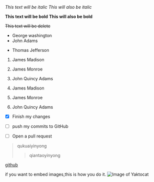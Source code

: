 *This text will be italic*
_This will also be italic_

**This text will be bold**
__This will also be bold__

~~This text will be delete~~

- George washington
- John Adams
* Thomas Jefferson

1. James Madison
2. James Monroe
3. John Quincy Adams
 

1. James Madison
1. James Monroe
1. John Quincy Adams

- [x] Finish my changes
- [ ] push my commits to GitHub
- [ ] Open a pull request


> qukuaiyinyong
>> qiantaoyinyong


[github](http://github.com)

if you want to embed images,this is how you do it.
![Image of Yaktocat](https://octodex.github.com/images/yaktocat.png)




